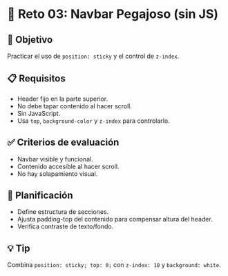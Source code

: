 # 🧩 Reto 03: Navbar Pegajoso (sin JS)

## 🎯 Objetivo
Practicar el uso de `position: sticky` y el control de `z-index`.

## 📋 Requisitos
- Header fijo en la parte superior.
- No debe tapar contenido al hacer scroll.
- Sin JavaScript.
- Usa `top`, `background-color` y `z-index` para controlarlo.

## ✅ Criterios de evaluación
- Navbar visible y funcional.
- Contenido accesible al hacer scroll.
- No hay solapamiento visual.

## 🧠 Planificación
- Define estructura de secciones.
- Ajusta padding-top del contenido para compensar altura del header.
- Verifica contraste de texto/fondo.

## 💡 Tip
Combina `position: sticky; top: 0;` con `z-index: 10` y `background: white`.
